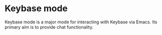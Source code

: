 # Keybase mode

Keybase mode is a major mode for interacting with Keybase via Emacs. Its primary aim is to provide chat functionality.

